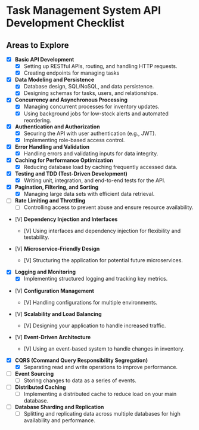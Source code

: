 # Task Management System API Development Checklist

## Areas to Explore

- [X] **Basic API Development**
     - [X] Setting up RESTful APIs, routing, and handling HTTP requests.
     - [X] Creating endpoints for managing tasks

- [X] **Data Modeling and Persistence**
     - [X] Database design, SQL/NoSQL, and data persistence.
     - [X] Designing schemas for tasks, users, and relationships.

- [X] **Concurrency and Asynchronous Processing**
     - [X] Managing concurrent processes for inventory updates.
     - [X] Using background jobs for low-stock alerts and automated reordering.

- [X] **Authentication and Authorization**
     - [X] Securing the API with user authentication (e.g., JWT).
     - [X] Implementing role-based access control.

- [X] **Error Handling and Validation**
     - [X] Handling errors and validating inputs for data integrity.

- [X] **Caching for Performance Optimization**
     - [X] Reducing database load by caching frequently accessed data.

- [X] **Testing and TDD (Test-Driven Development)**
     - [X] Writing unit, integration, and end-to-end tests for the API.

- [X] **Pagination, Filtering, and Sorting**
     - [X] Managing large data sets with efficient data retrieval.

- [ ] **Rate Limiting and Throttling**
     - [ ] Controlling access to prevent abuse and ensure resource availability.

- [V] **Dependency Injection and Interfaces**
     - [V] Using interfaces and dependency injection for flexibility and testability.

- [V] **Microservice-Friendly Design**
     - [V] Structuring the application for potential future microservices.

- [X] **Logging and Monitoring**
     - [X] Implementing structured logging and tracking key metrics.

- [V] **Configuration Management**
     - [V] Handling configurations for multiple environments.

- [V] **Scalability and Load Balancing**
     - [V] Designing your application to handle increased traffic.

- [V] **Event-Driven Architecture**
     - [V] Using an event-based system to handle changes in inventory.

- [X] **CQRS (Command Query Responsibility Segregation)**
     - [X] Separating read and write operations to improve performance.

- [ ] **Event Sourcing**
     - [ ] Storing changes to data as a series of events.

- [ ] **Distributed Caching**
     - [ ] Implementing a distributed cache to reduce load on your main database.

- [ ] **Database Sharding and Replication**
     - [ ] Splitting and replicating data across multiple databases for high availability and performance.
